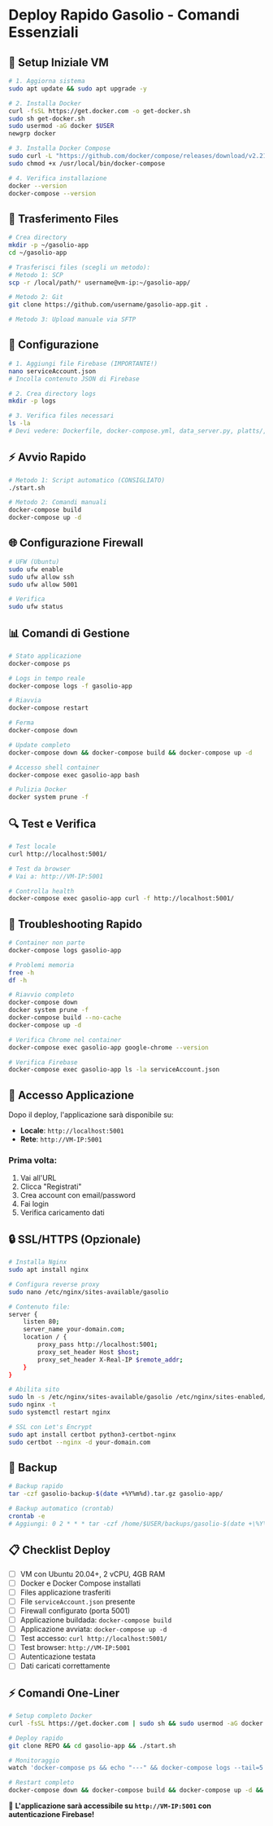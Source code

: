 # Deploy Rapido Gasolio - Comandi Essenziali

## 🚀 Setup Iniziale VM

```bash
# 1. Aggiorna sistema
sudo apt update && sudo apt upgrade -y

# 2. Installa Docker
curl -fsSL https://get.docker.com -o get-docker.sh
sudo sh get-docker.sh
sudo usermod -aG docker $USER
newgrp docker

# 3. Installa Docker Compose
sudo curl -L "https://github.com/docker/compose/releases/download/v2.21.0/docker-compose-$(uname -s)-$(uname -m)" -o /usr/local/bin/docker-compose
sudo chmod +x /usr/local/bin/docker-compose

# 4. Verifica installazione
docker --version
docker-compose --version
```

## 📁 Trasferimento Files

```bash
# Crea directory
mkdir -p ~/gasolio-app
cd ~/gasolio-app

# Trasferisci files (scegli un metodo):
# Metodo 1: SCP
scp -r /local/path/* username@vm-ip:~/gasolio-app/

# Metodo 2: Git
git clone https://github.com/username/gasolio-app.git .

# Metodo 3: Upload manuale via SFTP
```

## 🔧 Configurazione

```bash
# 1. Aggiungi file Firebase (IMPORTANTE!)
nano serviceAccount.json
# Incolla contenuto JSON di Firebase

# 2. Crea directory logs
mkdir -p logs

# 3. Verifica files necessari
ls -la
# Devi vedere: Dockerfile, docker-compose.yml, data_server.py, platts/, serviceAccount.json
```

## ⚡ Avvio Rapido

```bash
# Metodo 1: Script automatico (CONSIGLIATO)
./start.sh

# Metodo 2: Comandi manuali
docker-compose build
docker-compose up -d
```

## 🌐 Configurazione Firewall

```bash
# UFW (Ubuntu)
sudo ufw enable
sudo ufw allow ssh
sudo ufw allow 5001

# Verifica
sudo ufw status
```

## 📊 Comandi di Gestione

```bash
# Stato applicazione
docker-compose ps

# Logs in tempo reale
docker-compose logs -f gasolio-app

# Riavvia
docker-compose restart

# Ferma
docker-compose down

# Update completo
docker-compose down && docker-compose build && docker-compose up -d

# Accesso shell container
docker-compose exec gasolio-app bash

# Pulizia Docker
docker system prune -f
```

## 🔍 Test e Verifica

```bash
# Test locale
curl http://localhost:5001/

# Test da browser
# Vai a: http://VM-IP:5001

# Controlla health
docker-compose exec gasolio-app curl -f http://localhost:5001/
```

## 🚨 Troubleshooting Rapido

```bash
# Container non parte
docker-compose logs gasolio-app

# Problemi memoria
free -h
df -h

# Riavvio completo
docker-compose down
docker system prune -f
docker-compose build --no-cache
docker-compose up -d

# Verifica Chrome nel container
docker-compose exec gasolio-app google-chrome --version

# Verifica Firebase
docker-compose exec gasolio-app ls -la serviceAccount.json
```

## 📱 Accesso Applicazione

Dopo il deploy, l'applicazione sarà disponibile su:
- **Locale**: `http://localhost:5001`
- **Rete**: `http://VM-IP:5001`

### Prima volta:
1. Vai all'URL
2. Clicca "Registrati"
3. Crea account con email/password
4. Fai login
5. Verifica caricamento dati

## 🔒 SSL/HTTPS (Opzionale)

```bash
# Installa Nginx
sudo apt install nginx

# Configura reverse proxy
sudo nano /etc/nginx/sites-available/gasolio

# Contenuto file:
server {
    listen 80;
    server_name your-domain.com;
    location / {
        proxy_pass http://localhost:5001;
        proxy_set_header Host $host;
        proxy_set_header X-Real-IP $remote_addr;
    }
}

# Abilita sito
sudo ln -s /etc/nginx/sites-available/gasolio /etc/nginx/sites-enabled/
sudo nginx -t
sudo systemctl restart nginx

# SSL con Let's Encrypt
sudo apt install certbot python3-certbot-nginx
sudo certbot --nginx -d your-domain.com
```

## 💾 Backup

```bash
# Backup rapido
tar -czf gasolio-backup-$(date +%Y%m%d).tar.gz gasolio-app/

# Backup automatico (crontab)
crontab -e
# Aggiungi: 0 2 * * * tar -czf /home/$USER/backups/gasolio-$(date +\%Y\%m\%d).tar.gz -C /home/$USER gasolio-app
```

## 📋 Checklist Deploy

- [ ] VM con Ubuntu 20.04+, 2 vCPU, 4GB RAM
- [ ] Docker e Docker Compose installati
- [ ] Files applicazione trasferiti
- [ ] File `serviceAccount.json` presente
- [ ] Firewall configurato (porta 5001)
- [ ] Applicazione buildada: `docker-compose build`
- [ ] Applicazione avviata: `docker-compose up -d`
- [ ] Test accesso: `curl http://localhost:5001/`
- [ ] Test browser: `http://VM-IP:5001`
- [ ] Autenticazione testata
- [ ] Dati caricati correttamente

## ⚡ Comandi One-Liner

```bash
# Setup completo Docker
curl -fsSL https://get.docker.com | sudo sh && sudo usermod -aG docker $USER

# Deploy rapido
git clone REPO && cd gasolio-app && ./start.sh

# Monitoraggio
watch 'docker-compose ps && echo "---" && docker-compose logs --tail=5 gasolio-app'

# Restart completo
docker-compose down && docker-compose build && docker-compose up -d && docker-compose logs -f
```

🎉 **L'applicazione sarà accessibile su `http://VM-IP:5001` con autenticazione Firebase!** 